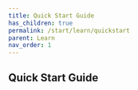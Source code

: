 ```yaml
---
title: Quick Start Guide
has_children: true
permalink: /start/learn/quickstart
parent: Learn
nav_order: 1
---
```


## Quick Start Guide



